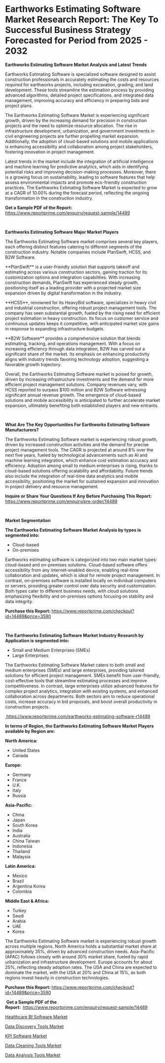 <p><h1>Earthworks Estimating Software Market Research Report: The Key To Successful Business Strategy Forecasted for Period from 2025 - 2032</h1></p><p><strong>Earthworks Estimating Software Market Analysis and Latest Trends</strong></p>
<p><p>Earthworks Estimating Software is specialized software designed to assist construction professionals in accurately estimating the costs and resources required for earthworks projects, including excavation, grading, and land development. These tools streamline the estimation process by providing advanced algorithms, detailed project specifications, and integrated data management, improving accuracy and efficiency in preparing bids and project plans.</p><p>The Earthworks Estimating Software Market is experiencing significant growth, driven by the increasing demand for precision in construction projects and the need to optimize resource allocation. The rise in infrastructure development, urbanization, and government investments in civil engineering projects are further propelling market expansion. Additionally, the adoption of cloud-based solutions and mobile applications is enhancing accessibility and collaboration among project stakeholders, fostering innovation in project management.</p><p>Latest trends in the market include the integration of artificial intelligence and machine learning for predictive analytics, which aids in identifying potential risks and improving decision-making processes. Moreover, there is a growing focus on sustainability, leading to software features that help assess environmental impacts and promote eco-friendly construction practices. The Earthworks Estimating Software Market is expected to grow at a CAGR of 10.00% during the forecast period, reflecting the ongoing transformation in the construction industry.</p></p>
<p><strong>Get a Sample PDF of the Report:&nbsp;</strong> <a href="https://www.reportprime.com/enquiry/request-sample/14489?utm_campaign=1138&utm_medium=2&utm_source=Github&utm_content=ia&utm_term=20032025&utm_id=earthworks-estimating-software">https://www.reportprime.com/enquiry/request-sample/14489</a></p>
<p>&nbsp;</p>
<p><strong>Earthworks Estimating Software Major Market Players</strong></p>
<p><p>The Earthworks Estimating Software market comprises several key players, each offering distinct features catering to different segments of the construction industry. Notable companies include PlanSwift, HCSS, and B2W Software.</p><p>**PlanSwift** is a user-friendly solution that supports takeoff and estimating across various construction sectors, gaining traction for its customization options and integration capabilities. With increasing construction demands, PlanSwift has experienced steady growth, positioning itself as a leading provider with a projected market size expansion driven by digital transformation in the industry.</p><p>**HCSS**, renowned for its HeavyBid software, specializes in heavy civil and industrial construction, offering robust project management tools. The company has seen substantial growth, fueled by the rising need for efficient project estimation in heavy construction. Its focus on customer service and continuous updates keeps it competitive, with anticipated market size gains in response to expanding infrastructure budgets.</p><p>**B2W Software** provides a comprehensive solution that blends estimating, tracking, and operations management. With a focus on increasing efficiency through data integration, B2W has carved out a significant share of the market. Its emphasis on enhancing productivity aligns with industry trends favoring technology adoption, suggesting a favorable growth trajectory.</p><p>Overall, the Earthworks Estimating Software market is poised for growth, driven by increasing infrastructure investments and the demand for more efficient project management solutions. Company revenues vary, with HCSS reported to surpass $100 million and B2W Software witnessing significant annual revenue growth. The emergence of cloud-based solutions and mobile accessibility is anticipated to further accelerate market expansion, ultimately benefiting both established players and new entrants.</p></p>
<p>&nbsp;</p>
<p><strong>What Are The Key Opportunities For Earthworks Estimating Software Manufacturers?</strong></p>
<p><p>The Earthworks Estimating Software market is experiencing robust growth, driven by increased construction activities and the demand for precise project management tools. The CAGR is projected at around 8% over the next five years, fueled by technological advancements such as AI and machine learning integration, which enhance cost estimation accuracy and efficiency. Adoption among small to medium enterprises is rising, thanks to cloud-based solutions offering scalability and affordability. Future trends also include the integration of real-time data analytics and mobile accessibility, positioning the market for sustained expansion and innovation in project delivery and resource management.</p></p>
<p><strong>Inquire or Share Your Questions If Any Before Purchasing This Report:</strong> <a href="https://www.reportprime.com/enquiry/pre-order/14489?utm_campaign=1138&utm_medium=2&utm_source=Github&utm_content=ia&utm_term=20032025&utm_id=earthworks-estimating-software">https://www.reportprime.com/enquiry/pre-order/14489</a></p>
<p>&nbsp;</p>
<p><strong>Market Segmentation</strong></p>
<p><strong>The Earthworks Estimating Software Market Analysis by types is segmented into:</strong></p>
<p><ul><li>Cloud-based</li><li>On-premises</li></ul></p>
<p><p>Earthworks estimating software is categorized into two main market types: cloud-based and on-premises solutions. Cloud-based software offers accessibility from any internet-enabled device, enabling real-time collaboration and updates, which is ideal for remote project management. In contrast, on-premises software is installed locally on individual computers or servers, providing greater control over data security and customization. Both types cater to different business needs, with cloud solutions emphasizing flexibility and on-premises options focusing on stability and data integrity.</p></p>
<p><strong>Purchase this Report:&nbsp;</strong><a href="https://www.reportprime.com/checkout?id=14489&price=3590&utm_campaign=1138&utm_medium=2&utm_source=Github&utm_content=ia&utm_term=20032025&utm_id=earthworks-estimating-software">https://www.reportprime.com/checkout?id=14489&price=3590</a></p>
<p>&nbsp;</p>
<p><strong>The Earthworks Estimating Software Market Industry Research by Application is segmented into:</strong></p>
<p><ul><li>Small and Medium Enterprises (SMEs)</li><li>Large Enterprises</li></ul></p>
<p><p>The Earthworks Estimating Software Market caters to both small and medium enterprises (SMEs) and large enterprises, providing tailored solutions for efficient project management. SMEs benefit from user-friendly, cost-effective tools that streamline estimating processes and improve competitiveness. In contrast, large enterprises utilize advanced features for complex project analytics, integration with existing systems, and enhanced collaboration across departments. Both sectors aim to reduce operational costs, increase accuracy in bid proposals, and boost overall productivity in construction projects.</p></p>
<p><a href="https://www.reportprime.com/earthworks-estimating-software-r14489?utm_campaign=1138&utm_medium=2&utm_source=Github&utm_content=ia&utm_term=20032025&utm_id=earthworks-estimating-software">&nbsp;https://www.reportprime.com/earthworks-estimating-software-r14489</a></p>
<p><strong>In terms of Region, the Earthworks Estimating Software Market Players available by Region are:</strong></p>
<p>
    <p> <strong> North America: </strong>
        <ul>
            <li>United States</li>
            <li>Canada</li>
        </ul>
        </p> 
    <p> <strong> Europe: </strong>
        <ul>
            <li>Germany</li>
            <li>France</li>
            <li>U.K.</li>
            <li>Italy</li>
            <li>Russia</li>
        </ul>
        </p> 
    <p> <strong> Asia-Pacific: </strong>
        <ul>
            <li>China</li>
            <li>Japan</li>
            <li>South Korea</li>
            <li>India</li>
            <li>Australia</li>
            <li>China Taiwan</li>
            <li>Indonesia</li>
            <li>Thailand</li>
            <li>Malaysia</li>
        </ul>
        </p> 
    <p> <strong> Latin America: </strong>
        <ul>
            <li>Mexico</li>
            <li>Brazil</li>
            <li>Argentina Korea</li>
            <li>Colombia</li>
        </ul>
        </p> 
    <p> <strong> Middle East & Africa: </strong>
        <ul>
            <li>Turkey</li>
            <li>Saudi</li>
            <li>Arabia</li>
            <li>UAE</li>
            <li>Korea</li>
        </ul>
    </p>
    </p>
<p><p>The Earthworks Estimating Software market is experiencing robust growth across multiple regions. North America holds a substantial market share at approximately 35%, driven by advanced construction needs. Asia-Pacific (APAC) follows closely with around 30% market share, fueled by rapid urbanization and infrastructure development. Europe accounts for about 25%, reflecting steady adoption rates. The USA and China are expected to dominate the market, with the USA at 20% and China at 15%, as both regions invest heavily in construction technologies.</p></p>
<p><strong>Purchase this Report: </strong><a href="https://www.reportprime.com/checkout?id=14489&price=3590&utm_campaign=1138&utm_medium=2&utm_source=Github&utm_content=ia&utm_term=20032025&utm_id=earthworks-estimating-software">https://www.reportprime.com/checkout?id=14489&price=3590</a></p>
<p>&nbsp;<strong>Get a Sample PDF of the Report:&nbsp;&nbsp;</strong><a href="https://www.reportprime.com/enquiry/request-sample/14489?utm_campaign=1138&utm_medium=2&utm_source=Github&utm_content=ia&utm_term=20032025&utm_id=earthworks-estimating-software">https://www.reportprime.com/enquiry/request-sample/14489</a></p>
<p><strong></strong></p>
<p><p><a href="https://github.com/tandepinho3p/Market-Research-Report-List-1/blob/main/healthcare-bi-software-market.md?utm_campaign=1138&utm_medium=2&utm_source=Github&utm_content=ia&utm_term=20032025&utm_id=earthworks-estimating-software">Healthcare BI Software Market</a></p><p><a href="https://github.com/bhuraoutenc8/Market-Research-Report-List-1/blob/main/data-discovery-tools-market.md?utm_campaign=1138&utm_medium=2&utm_source=Github&utm_content=ia&utm_term=20032025&utm_id=earthworks-estimating-software">Data Discovery Tools Market</a></p><p><a href="https://github.com/guyerkanakwu/Market-Research-Report-List-1/blob/main/kpi-software-market.md?utm_campaign=1138&utm_medium=2&utm_source=Github&utm_content=ia&utm_term=20032025&utm_id=earthworks-estimating-software">KPI Software Market</a></p><p><a href="https://github.com/syskamazucqa/Market-Research-Report-List-1/blob/main/data-cleaning-tools-market.md?utm_campaign=1138&utm_medium=2&utm_source=Github&utm_content=ia&utm_term=20032025&utm_id=earthworks-estimating-software">Data Cleaning Tools Market</a></p><p><a href="https://github.com/cezilfinerv9/Market-Research-Report-List-1/blob/main/data-analysis-tools-market.md?utm_campaign=1138&utm_medium=2&utm_source=Github&utm_content=ia&utm_term=20032025&utm_id=earthworks-estimating-software">Data Analysis Tools Market</a></p></p>